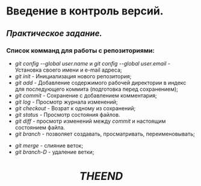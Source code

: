 # **Введение в контроль версий.**
## *Практическое задание.*
### Список комманд для работы с репозиториями:
+ *git config --global user.name* и *git config --global user.email* - Установка своего имени и e-mail адреса;
+ *git init* - Инициализация нового репозитория;
+ *git add* - Добавление содержимого рабочей директории в индекс для последующего коммита (подготовка перед сохранением);
+ *git commit* - Сохранение с добавлением комментария;
+ *git log* - Просмотр журнала изменений;
+ *git checkout* - Возрат к одному из сохранений;
+ *git status* - Просмотр состояния файлов.
+ *git diff* - просмотр изменений между *commit* и настоящим состоянием файла.
+ *git branch* - позволяет создавать, просматривать, переименовывать;
* *git merge* - слияние веток;
* *git branch-D* - удаление ветки;
# $$ THE END$$

